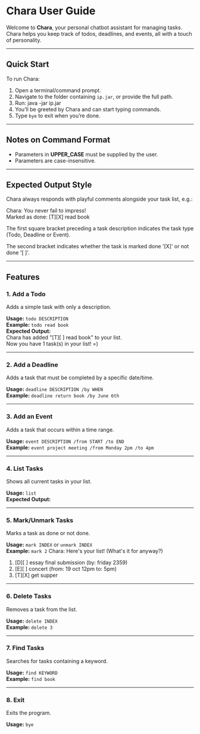 # Chara User Guide

Welcome to **Chara**, your personal chatbot assistant for managing tasks.  
Chara helps you keep track of todos, deadlines, and events, all with a touch of personality.

---

## Quick Start
To run Chara:
1. Open a terminal/command prompt.
2. Navigate to the folder containing `ip.jar`, or provide the full path.
3. Run:
   java -jar ip.jar
4. You’ll be greeted by Chara and can start typing commands.
5. Type `bye` to exit when you’re done.

---

## Notes on Command Format
- Parameters in **UPPER_CASE** must be supplied by the user.
- Parameters are case-insensitive.

---

## Expected Output Style
Chara always responds with playful comments alongside your task list, e.g.:

Chara: You never fail to impress!  
Marked as done: [T][X] read book

The first square bracket preceding a task description indicates the task type (Todo, Deadline or Event).

The second bracket indicates whether the task is marked done '[X]' or not done '[ ]'.

---

## Features

### 1. Add a Todo
Adds a simple task with only a description.

**Usage:** `todo DESCRIPTION`  
**Example:** `todo read book`  
**Expected Output:**  
Chara has added "[T][ ] read book" to your list.  
Now you have 1 task(s) in your list! =)

---

### 2. Add a Deadline
Adds a task that must be completed by a specific date/time.

**Usage:** `deadline DESCRIPTION /by WHEN`  
**Example:** `deadline return book /by June 6th`

---

### 3. Add an Event
Adds a task that occurs within a time range.

**Usage:** `event DESCRIPTION /from START /to END`  
**Example:** `event project meeting /from Monday 2pm /to 4pm`

---

### 4. List Tasks
Shows all current tasks in your list.

**Usage:** `list`  
**Expected Output:**


---

### 5. Mark/Unmark Tasks
Marks a task as done or not done.

**Usage:** `mark INDEX` or `unmark INDEX`  
**Example:** `mark 2`
Chara: Here's your list! (What's it for anyway?)
1. [D][ ] essay final submission (by: friday 2359)
2. [E][ ] concert (from: 19 oct 12pm to: 5pm)
3. [T][X] get supper

---

### 6. Delete Tasks
Removes a task from the list.

**Usage:** `delete INDEX`  
**Example:** `delete 3`

---

### 7. Find Tasks
Searches for tasks containing a keyword.

**Usage:** `find KEYWORD`  
**Example:** `find book`

---

### 8. Exit
Exits the program.

**Usage:** `bye`